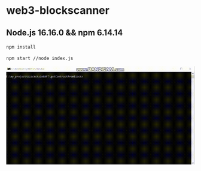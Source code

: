 # web3-blockscanner
## Node.js 16.16.0 && npm 6.14.14

```
npm install
```

```
npm start //node index.js
```

<img src="https://github.com/cyber-storm-200712/testassignment-nodejs-web3/blob/main/recoded.gif?raw=true" alt="recoded.gif">
